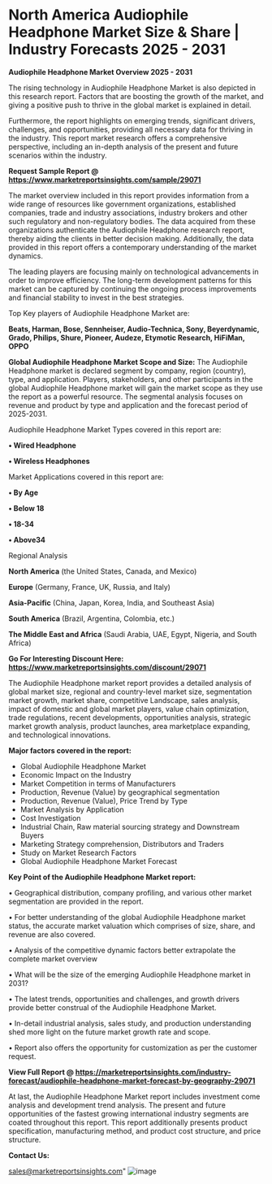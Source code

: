 # North America Audiophile Headphone Market Size & Share | Industry Forecasts 2025 - 2031

<Strong> Audiophile Headphone Market Overview 2025 - 2031</strong>

The rising technology in Audiophile Headphone Market is also depicted in this research report. Factors that are boosting the growth of the market, and giving a positive push to thrive in the global market is explained in detail.

Furthermore, the report highlights on emerging trends, significant drivers, challenges, and opportunities, providing all necessary data for thriving in the industry. This report market research offers a comprehensive perspective, including an in-depth analysis of the present and future scenarios within the industry.

<strong>Request Sample Report @ <a href=https://www.marketreportsinsights.com/sample/29071>https://www.marketreportsinsights.com/sample/29071</a></strong>

The market overview included in this report provides information from a wide range of resources like government organizations, established companies, trade and industry associations, industry brokers and other such regulatory and non-regulatory bodies. The data acquired from these organizations authenticate the Audiophile Headphone research report, thereby aiding the clients in better decision making. Additionally, the data provided in this report offers a contemporary understanding of the market dynamics.

The leading players are focusing mainly on technological advancements in order to improve efficiency. The long-term development patterns for this market can be captured by continuing the ongoing process improvements and financial stability to invest in the best strategies.

Top Key players of Audiophile Headphone Market are:

<strong>Beats, Harman, Bose, Sennheiser, Audio-Technica, Sony, Beyerdynamic, Grado, Philips, Shure, Pioneer, Audeze, Etymotic Research, HiFiMan, OPPO</strong>

<strong><b>Global Audiophile Headphone Market Scope and Size:</b></strong>
The Audiophile Headphone market is declared segment by company, region (country), type, and application. Players, stakeholders, and other participants in the global Audiophile Headphone market will gain the market scope as they use the report as a powerful resource. The segmental analysis focuses on revenue and product by type and application and the forecast period of 2025-2031.

Audiophile Headphone Market Types covered in this report are:

<strong>• Wired Headphone

• Wireless Headphones</strong>

Market Applications covered in this report are:

<strong>• By Age

• Below 18

• 18-34

• Above34</strong> 

Regional Analysis

<strong>North America</strong> (the United States, Canada, and Mexico)

<strong>Europe</strong> (Germany, France, UK, Russia, and Italy)

<strong>Asia-Pacific</strong> (China, Japan, Korea, India, and Southeast Asia)

<strong>South America</strong> (Brazil, Argentina, Colombia, etc.)

<strong>The Middle East and Africa</strong> (Saudi Arabia, UAE, Egypt, Nigeria, and South Africa)

<strong>Go For Interesting Discount Here: <a href=https://www.marketreportsinsights.com/discount/29071>https://www.marketreportsinsights.com/discount/29071</a></strong>

The Audiophile Headphone market report provides a detailed analysis of global market size, regional and country-level market size, segmentation market growth, market share, competitive Landscape, sales analysis, impact of domestic and global market players, value chain optimization, trade regulations, recent developments, opportunities analysis, strategic market growth analysis, product launches, area marketplace expanding, and technological innovations.

<strong><b>Major factors covered in the report:</b></strong>
<ul>
  <li>Global Audiophile Headphone Market </li>
  <li>Economic Impact on the Industry</li>
  <li>Market Competition in terms of Manufacturers</li>
  <li>Production, Revenue (Value) by geographical segmentation</li>
  <li>Production, Revenue (Value), Price Trend by Type</li>
  <li>Market Analysis by Application</li>
  <li>Cost Investigation</li>
  <li>Industrial Chain, Raw material sourcing strategy and Downstream Buyers</li>
  <li>Marketing Strategy comprehension, Distributors and Traders</li>
  <li>Study on Market Research Factors</li>
  <li>Global Audiophile Headphone Market Forecast</li>
</ul>

<strong><b>Key Point of the Audiophile Headphone Market report:</b></strong>

• Geographical distribution, company profiling, and various other market segmentation are provided in the report.

• For better understanding of the global Audiophile Headphone market status, the accurate market valuation which comprises of size, share, and revenue are also covered.

• Analysis of the competitive dynamic factors better extrapolate the complete market overview

• What will be the size of the emerging Audiophile Headphone market in 2031?

• The latest trends, opportunities and challenges, and growth drivers provide better construal of the Audiophile Headphone Market.

• In-detail industrial analysis, sales study, and production understanding shed more light on the future market growth rate and scope.

• Report also offers the opportunity for customization as per the customer request.

<strong><b>View Full Report @ <a href=https://marketreportsinsights.com/industry-forecast/audiophile-headphone-market-forecast-by-geography-29071>https://marketreportsinsights.com/industry-forecast/audiophile-headphone-market-forecast-by-geography-29071</a></b></strong>


At last, the Audiophile Headphone Market report includes investment come analysis and development trend analysis. The present and future opportunities of the fastest growing international industry segments are coated throughout this report. This report additionally presents product specification, manufacturing method, and product cost structure, and price structure.

<strong>Contact Us:</strong>

sales@marketreportsinsights.com"
![image](https://github.com/user-attachments/assets/b466a943-d74a-44b4-a835-11cdbb1eeb92)
